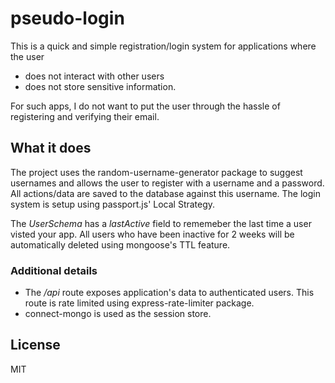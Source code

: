 # pseudo-login

This is a quick and simple registration/login system for applications where the user

* does not interact with other users
* does not store sensitive information.

For such apps, I do not want to put the user through the hassle of registering and verifying their email.

## What it does

The project uses the random-username-generator package to suggest usernames and allows the user to register with a username and a password. All actions/data are saved to the database against this username. The login system is setup using passport.js' Local Strategy.

The _UserSchema_ has a _lastActive_ field to rememeber the last time a user visted your app. All users who have been inactive for 2 weeks will be automatically deleted using mongoose's TTL feature.

### Additional details

* The _/api_ route exposes application's data to authenticated users. This route is rate limited using express-rate-limiter package.
* connect-mongo is used as the session store.

## License

MIT
